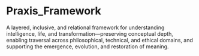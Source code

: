# Praxis_Framework
A layered, inclusive, and relational framework for understanding intelligence, life, and transformation—preserving conceptual depth, enabling traversal across philosophical, technical, and ethical domains, and supporting the emergence, evolution, and restoration of meaning.
